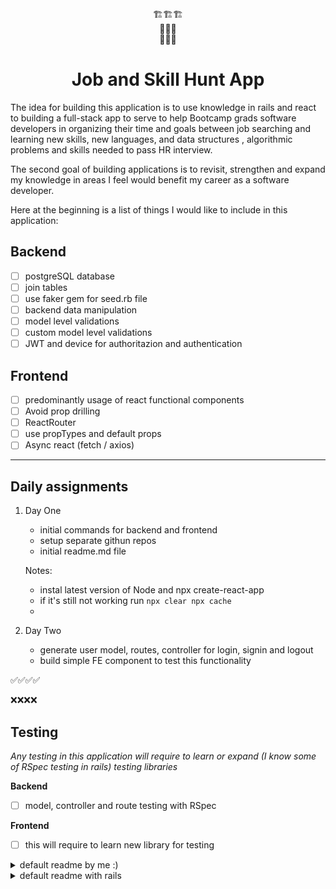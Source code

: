 
<center>🏗️🏗️🏗️ </center>
<center>📖📖📖</center>
<center>🤹🤹🤹</center>

# <center> Job and Skill Hunt App</center>


The idea for building this application is to use knowledge in rails and react to building a full-stack app to serve to help Bootcamp grads software developers in organizing their time and goals between job searching and learning new skills, new languages, and data structures , algorithmic problems and skills needed to pass HR interview. 

The second goal of building applications is to revisit, strengthen and expand my knowledge in areas I feel would benefit my career as a software developer.

Here at the beginning is a list of things I would like to include in this application:
## Backend
- [ ] postgreSQL database
- [ ] join tables
- [ ] use faker gem for seed.rb file
- [ ] backend data manipulation
- [ ] model level validations
- [ ] custom model level validations
- [ ] JWT and device for authoritazion and authentication

## Frontend

- [ ] predominantly usage of react functional components
- [ ] Avoid prop drilling
- [ ] ReactRouter
- [ ] use propTypes and default props
- [ ] Async react (fetch / axios)

___
## Daily assignments

1. Day One
   - initial commands for backend and frontend
   - setup separate githun repos
   - initial readme.md file
  
   Notes: 
   - instal latest version of Node and npx create-react-app
   - if it's still not working run `npx clear npx cache`
   - 

2. Day Two
   - generate user model, routes, controller for login, signin and logout
   - build simple FE component to test this functionality



✅✅✅✅

❌❌❌❌



## Testing 
*Any testing in this application will require to learn or expand (I know some of RSpec testing in rails) testing libraries*

**Backend**
- [ ] model, controller and route testing with RSpec
  
**Frontend**
- [ ] this will require to learn new library for testing 

<details>

<summary>default readme by me :) </summary>
<h1 align="center">application name</h1> 

![alt](<main pic/gif image link>)
*<p align="center"> main pic or gif </p>*

<p align="center">short intro for application</p>

---
### Table of Content

- [<center> Job and Skill Hunt App</center>](#center-job-and-skill-hunt-appcenter)
  - [Backend](#backend)
  - [Frontend](#frontend)
  - [Daily assignments](#daily-assignments)
  - [Testing](#testing)
    - [Table of Content](#table-of-content)
  - [Description](#description)
  - [Specification](#specification)
    - [Backend](#backend-1)
      - [Versioning](#versioning)
    - [Front-end](#front-end)
  - [Installation](#installation)
  - [How to use this app](#how-to-use-this-app)
  - [Challanges](#challanges)
  - [Future upgrades](#future-upgrades)
  - [Bugs](#bugs)
  - [Contributions](#contributions)
      - [Code of Conduct](#code-of-conduct)
  - [Credits](#credits)
  - [License](#license)
- [README](#readme)

---

## Description

- general description
- who are te users for this application
- ....
___

## Specification
### Backend
The server side of this application if build with *framework* and *database* as database.



#### Versioning
- Language: `ruby 2.6.1p33`
- Framework: `Rails 6.1.4.1`

<!-- <spam style="color:yellow">*NOTE: This can be checked by running `ruby -v ` and `rails -v ` in root folder of this application.* </spam> 

#### Database

Database used for this application is *postgreSQL*.
<!-- ? if we do not want to over clog our readme.md -->
<details>
<summary>See database schema</summary>

![Database Schema](link to database schema)
*<p align="center"> Database schema </p>*
</details>

### Front-end
Front-end is written in vanilla JavaScript, utilizing JS6 syntax and in an OOP manner utilizing prototypal inheritance.  
___

## Installation
   1. Backend [(github link)](linktogithubrepo "tooltip on hover")

  - fork this repo
  - clone it to your local environment
  - terminal commands to setup backend:
  
  ```
  bundle install 
  rails db:create
  rails db:migrate
  rails db:seed
  rails server
  ```
  <spam style="color:yellow">NOTE: We can check API we are getting from server by navigating to `http://localhost:3000/users` </spam>
 1. Frontend [(github link)](linktogithubrepo "tooltip on hover")

  - fork this repo
  - clone it to your local environment
  - in root terminal run `open index.html`
___   

## How to use this app 

___
## Challanges
 - challange one 
 - challange one
 - challange one
___
## Future upgrades
- [x] Uppgrade one
- [ ] Uppgrade two
- [ ] Uppgrade three
___
## Bugs
1. Bug One
2. Bug Two

Let us know if you find any issues or bugs via email <a href="mailto:zivkovicmilan1987@gmail.com">here</a>.

___
## Contributions

Pull requests are more then welcome [here](linktogithub). This project is intended to be a safe, welcoming space for collaboration, and contributors are expected to folow the [code of conduct](link_to_code_of_conduct). Thank you!!! 🙏🙏🙏

#### Code of Conduct
<details>
<summary>Our Pledge</summary>
In the interest of fostering an open and welcoming environment, we as contributors and maintainers pledge to making participation in our project and our community a harassment-free experience for everyone, regardless of age, body size, disability, ethnicity, gender identity and expression, level of experience, nationality, personal appearance, race, religion, or sexual identity and orientation.

Our Standards
Examples of behavior that contributes to creating a positive environment include:

Using welcoming and inclusive language
Being respectful of differing viewpoints and experiences
Gracefully accepting constructive criticism
Focusing on what is best for the community
Showing empathy towards other community members
Examples of unacceptable behavior by participants include:

The use of sexualized language or imagery and unwelcome sexual attention or advances
Trolling, insulting/derogatory comments, and personal or political attacks
Public or private harassment
Publishing others' private information, such as a physical or electronic address, without explicit permission
Other conduct which could reasonably be considered inappropriate in a professional setting
Our Responsibilities
Project maintainers are responsible for clarifying the standards of acceptable behavior and are expected to take appropriate and fair corrective action in response to any instances of unacceptable behavior.

Project maintainers have the right and responsibility to remove, edit, or reject comments, commits, code, wiki edits, issues, and other contributions that are not aligned to this Code of Conduct, or to ban temporarily or permanently any contributor for other behaviors that they deem inappropriate, threatening, offensive, or harmful.

**Scope**

This Code of Conduct applies both within project spaces and in public spaces when an individual is representing the project or its community. Examples of representing a project or community include using an official project e-mail address, posting via an official social media account, or acting as an appointed representative at an online or offline event. Representation of a project may be further defined and clarified by project maintainers.

**Enforcement**

Instances of abusive, harassing, or otherwise unacceptable behavior may be reported by contacting the project team at <a href="mailto:zivkovicmilan1987@gmail.com">email</a>. All complaints will be reviewed and investigated and will result in a response that is deemed necessary and appropriate to the circumstances. The project team is obligated to maintain confidentiality with regard to the reporter of an incident. Further details of specific enforcement policies may be posted separately.

Project maintainers who do not follow or enforce the Code of Conduct in good faith may face temporary or permanent repercussions as determined by other members of the project's leadership.
</details>

___
## Credits
Great help for this app to see light of the day goes to [name that links to](link). Thank you!
___

##   License
This application is avaiable as open source under the terms of the [MIT License](LICENSE).

<!-- * inline colored elements: -->

<spam style="color:yellow">yellow</spam>
<spam style="color:red">red</spam>
<spam style="color:green">green</spam>
<spam style="color:blue">blue</spam>
<spam style="color:pink">pink</spam>
<spam style="color:orange">orange</spam>

</details>

<details>
<summary>
default readme with rails
</summary>
# README

This README would normally document whatever steps are necessary to get the
application up and running.

Things you may want to cover:

* Ruby version

* System dependencies

* Configuration

* Database creation

* Database initialization

* How to run the test suite

* Services (job queues, cache servers, search engines, etc.)

* Deployment instructions

* ...
</details>



